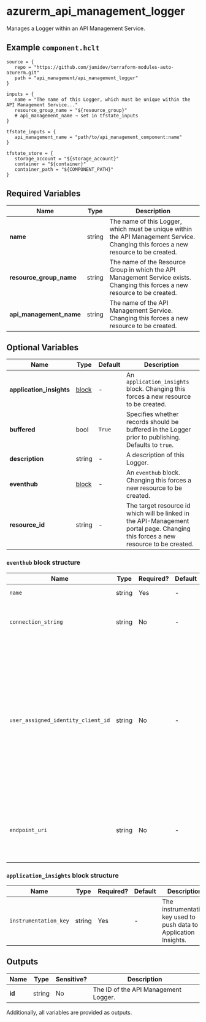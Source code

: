 # azurerm_api_management_logger

Manages a Logger within an API Management Service.

## Example `component.hclt`

```hcl
source = {
   repo = "https://github.com/jumidev/terraform-modules-auto-azurerm.git"   
   path = "api_management/api_management_logger"   
}

inputs = {
   name = "The name of this Logger, which must be unique within the API Management Service..."   
   resource_group_name = "${resource_group}"   
   # api_management_name → set in tfstate_inputs
}

tfstate_inputs = {
   api_management_name = "path/to/api_management_component:name"   
}

tfstate_store = {
   storage_account = "${storage_account}"   
   container = "${container}"   
   container_path = "${COMPONENT_PATH}"   
}

```

## Required Variables

| Name | Type |  Description |
| ---- | --------- |  ----------- |
| **name** | string |  The name of this Logger, which must be unique within the API Management Service. Changing this forces a new resource to be created. | 
| **resource_group_name** | string |  The name of the Resource Group in which the API Management Service exists. Changing this forces a new resource to be created. | 
| **api_management_name** | string |  The name of the API Management Service. Changing this forces a new resource to be created. | 

## Optional Variables

| Name | Type |  Default  |  Description |
| ---- | --------- |  ----------- | ----------- |
| **application_insights** | [block](#application_insights-block-structure) |  -  |  An `application_insights` block. Changing this forces a new resource to be created. | 
| **buffered** | bool |  `True`  |  Specifies whether records should be buffered in the Logger prior to publishing. Defaults to `true`. | 
| **description** | string |  -  |  A description of this Logger. | 
| **eventhub** | [block](#eventhub-block-structure) |  -  |  An `eventhub` block. Changing this forces a new resource to be created. | 
| **resource_id** | string |  -  |  The target resource id which will be linked in the API-Management portal page. Changing this forces a new resource to be created. | 

### `eventhub` block structure

| Name | Type | Required? | Default | Description |
| ---- | ---- | --------- | ------- | ----------- |
| `name` | string | Yes | - | The name of an EventHub. |
| `connection_string` | string | No | - | The connection string of an EventHub Namespace. |
| `user_assigned_identity_client_id` | string | No | - | The Client Id of the User Assigned Identity  with the 'Azure Event Hubs Data Sender' role to the target EventHub Namespace. Required when 'endpoint_uri' is set. If not specified the System Assigned Identity will be used. |
| `endpoint_uri` | string | No | - | The endpoint address of an EventHub Namespace. Required when 'client_id' is set. |

### `application_insights` block structure

| Name | Type | Required? | Default | Description |
| ---- | ---- | --------- | ------- | ----------- |
| `instrumentation_key` | string | Yes | - | The instrumentation key used to push data to Application Insights. |



## Outputs

| Name | Type | Sensitive? | Description |
| ---- | ---- | --------- | --------- |
| **id** | string | No  | The ID of the API Management Logger. | 

Additionally, all variables are provided as outputs.

